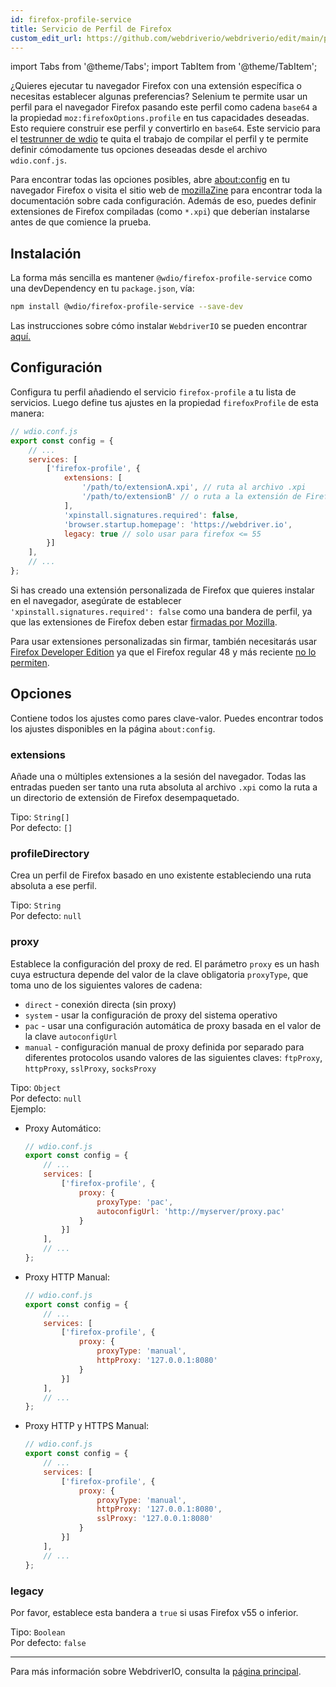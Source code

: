 ```yaml
---
id: firefox-profile-service
title: Servicio de Perfil de Firefox
custom_edit_url: https://github.com/webdriverio/webdriverio/edit/main/packages/wdio-firefox-profile-service/README.md
---
```


import Tabs from '@theme/Tabs';
import TabItem from '@theme/TabItem';

¿Quieres ejecutar tu navegador Firefox con una extensión específica o necesitas establecer algunas preferencias? Selenium te permite usar un perfil para el navegador Firefox pasando este perfil como cadena `base64` a la propiedad `moz:firefoxOptions.profile` en tus capacidades deseadas. Esto requiere construir ese perfil y convertirlo en `base64`. Este servicio para el [testrunner de wdio](https://webdriver.io/docs/clioptions) te quita el trabajo de compilar el perfil y te permite definir cómodamente tus opciones deseadas desde el archivo `wdio.conf.js`.

Para encontrar todas las opciones posibles, abre [about:config](about:config) en tu navegador Firefox o visita el sitio web de [mozillaZine](http://kb.mozillazine.org/About:config_entries) para encontrar toda la documentación sobre cada configuración. Además de eso, puedes definir extensiones de Firefox compiladas (como `*.xpi`) que deberían instalarse antes de que comience la prueba.

## Instalación

La forma más sencilla es mantener `@wdio/firefox-profile-service` como una devDependency en tu `package.json`, vía:

```sh
npm install @wdio/firefox-profile-service --save-dev
```

Las instrucciones sobre cómo instalar `WebdriverIO` se pueden encontrar [aquí.](https://webdriver.io/docs/gettingstarted)

## Configuración

Configura tu perfil añadiendo el servicio `firefox-profile` a tu lista de servicios. Luego define tus ajustes en la propiedad `firefoxProfile` de esta manera:

```js
// wdio.conf.js
export const config = {
    // ...
    services: [
        ['firefox-profile', {
            extensions: [
                '/path/to/extensionA.xpi', // ruta al archivo .xpi
                '/path/to/extensionB' // o ruta a la extensión de Firefox desempaquetada
            ],
            'xpinstall.signatures.required': false,
            'browser.startup.homepage': 'https://webdriver.io',
            legacy: true // solo usar para firefox <= 55
        }]
    ],
    // ...
};
```

Si has creado una extensión personalizada de Firefox que quieres instalar en el navegador, asegúrate de establecer `'xpinstall.signatures.required': false` como una bandera de perfil, ya que las extensiones de Firefox deben estar [firmadas por Mozilla](https://wiki.mozilla.org/Add-ons/Extension_Signing).

Para usar extensiones personalizadas sin firmar, también necesitarás usar [Firefox Developer Edition](https://www.mozilla.org/en-GB/firefox/developer/) ya que el Firefox regular 48 y más reciente [no lo permiten](https://wiki.mozilla.org/Add-ons/Extension_Signing#Timeline).

## Opciones

Contiene todos los ajustes como pares clave-valor. Puedes encontrar todos los ajustes disponibles en la página `about:config`.

### extensions

Añade una o múltiples extensiones a la sesión del navegador. Todas las entradas pueden ser tanto una ruta absoluta al archivo `.xpi` como la ruta a un directorio de extensión de Firefox desempaquetado.

Tipo: `String[]`<br />
Por defecto: `[]`

### profileDirectory

Crea un perfil de Firefox basado en uno existente estableciendo una ruta absoluta a ese perfil.

Tipo: `String`<br />
Por defecto: `null`

### proxy

Establece la configuración del proxy de red. El parámetro `proxy` es un hash cuya estructura depende del valor de la clave obligatoria `proxyType`, que toma uno de los siguientes valores de cadena:

 * `direct` - conexión directa (sin proxy)
 * `system` - usar la configuración de proxy del sistema operativo
 * `pac` - usar una configuración automática de proxy basada en el valor de la clave `autoconfigUrl`
 * `manual` - configuración manual de proxy definida por separado para diferentes protocolos usando valores de las siguientes claves: `ftpProxy`, `httpProxy`, `sslProxy`, `socksProxy`

Tipo: `Object`<br />
Por defecto: `null`<br />
Ejemplo:

- Proxy Automático:
    ```js
    // wdio.conf.js
    export const config = {
        // ...
        services: [
            ['firefox-profile', {
                proxy: {
                    proxyType: 'pac',
                    autoconfigUrl: 'http://myserver/proxy.pac'
                }
            }]
        ],
        // ...
    };
    ```

- Proxy HTTP Manual:
    ```js
    // wdio.conf.js
    export const config = {
        // ...
        services: [
            ['firefox-profile', {
                proxy: {
                    proxyType: 'manual',
                    httpProxy: '127.0.0.1:8080'
                }
            }]
        ],
        // ...
    };
    ```

- Proxy HTTP y HTTPS Manual:
    ```js
    // wdio.conf.js
    export const config = {
        // ...
        services: [
            ['firefox-profile', {
                proxy: {
                    proxyType: 'manual',
                    httpProxy: '127.0.0.1:8080',
                    sslProxy: '127.0.0.1:8080'
                }
            }]
        ],
        // ...
    };
    ```

### legacy

Por favor, establece esta bandera a `true` si usas Firefox v55 o inferior.

Tipo: `Boolean`<br />
Por defecto: `false`

----

Para más información sobre WebdriverIO, consulta la [página principal](https://webdriver.io).